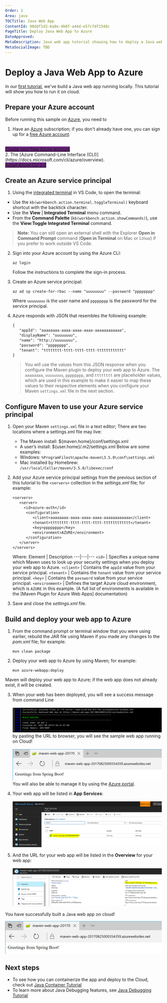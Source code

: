 ```yaml
---
Order: 2
Area: java
TOCTitle: Java Web App
ContentId: 98ddf1d3-6a8e-4b0f-a44d-e57cfdf2348c
PageTitle: Deploy Java Web App to Azure
DateApproved:
MetaDescription: Java web app tutorial showing how to deploy a Java web app to Azure
MetaSocialImage: TBD
---
```

# Deploy a Java Web App to Azure

In our [first tutorial](/docs/java/java-tutorial), we've build a Java web app running locally. This tutorial will show you how to run it on cloud.

## Prepare your Azure account
Before running this sample on [Azure](http://www.azure.com), you need to
1. Have an [Azure](http://www.azure.com) subscription; if you don't already have one, you can sign up for a [free Azure account](https://azure.microsoft.com/pricing/free-trial/
).
<br>
<a class="tutorial-next-btn" href="https://azure.microsoft.com/pricing/free-trial/" target="_blank" style="background-color:#68217A">Create your free Azure account</a>
<br>
2. The [Azure Command-Line Interface (CLI)](https://docs.microsoft.com/cli/azure/overview).
<br>
<a class="tutorial-next-btn" href="https://docs.microsoft.com/en-us/cli/azure/install-azure-cli" target="_blank" style="background-color:#68217A">Install Azure CLI 2.0</a>
<br>

[comment]: <> (Replace it with using App Service Extension once Java support is ready)


## Create an Azure service principal
1. Using the [integrated terminal](https://code.visualstudio.com/docs/editor/integrated-terminal) in VS Code, to open the terminal:

* Use the `kb(workbench.action.terminal.toggleTerminal)` keyboard shortcut with the backtick character.
* Use the **View** | **Integrated Terminal** menu command.
* From the **Command Palette** (`kb(workbench.action.showCommands)`), use the **View:Toggle Integrated Terminal** command.

> **Note:** You can still open an external shell with the Explorer **Open in Command Prompt** command (**Open in Terminal** on Mac or Linux) if you prefer to work outside VS Code.
2. Sign into your Azure account by using the Azure CLI:
   ```
   az login
   ```
   Follow the instructions to complete the sign-in process.

2. Create an Azure service principal:
   ```
   az ad sp create-for-rbac --name "uuuuuuuu" --password "pppppppp"
   ```
   Where `uuuuuuuu` is the user name and `pppppppp` is the password for the service principal.

3. Azure responds with JSON that resembles the following example:
   ```
   {
      "appId": "aaaaaaaa-aaaa-aaaa-aaaa-aaaaaaaaaaaa",
      "displayName": "uuuuuuuu",
      "name": "http://uuuuuuuu",
      "password": "pppppppp",
      "tenant": "tttttttt-tttt-tttt-tttt-tttttttttttt"
   }
   ```

   >
   > You will use the values from this JSON response when you configure the Maven plugin to deploy your web app to Azure. The `aaaaaaaa`, `uuuuuuuu`, `pppppppp`, and `tttttttt` are placeholder values, which are used in this example to make it easier to map these values to their respective elements when you configure your Maven `settings.xml` file in the next section.
   >

## Configure Maven to use your Azure service principal

1. Open your Maven `settings.xml` file in a text editor; There are two locations where a settings.xml file may live:
   * The Maven install: ${maven.home}/conf/settings.xml
   * A user’s install: ${user.home}/.m2/settings.xml
   Below are some examples:
   * Windows: `%ProgramFiles%\apache-maven\3.5.0\conf\settings.xml`
   * Mac installed by Homebrew: `/usr/local/Cellar/maven/3.5.0/libexec/conf`

2. Add your Azure service principal settings from the previous section of this tutorial to the `<servers>` collection in the *settings.xml* file; for example:

   ```
   <servers>
      <server>
        <id>azure-auth</id>
         <configuration>
            <client>aaaaaaaa-aaaa-aaaa-aaaa-aaaaaaaaaaaa</client>
            <tenant>tttttttt-tttt-tttt-tttt-tttttttttttt</tenant>
            <key>pppppppp</key>
            <environment>AZURE</environment>
         </configuration>
      </server>
   </servers>
   ```
   Where:
   Element | Description
   ---|---|---
   `<id>` | Specifies a unique name which Maven uses to look up your security settings when you deploy your web app to Azure.
   `<client>` | Contains the `appId` value from your service principal.
   `<tenant>` | Contains the `tenant` value from your service principal.
   `<key>` | Contains the `password` value from your service principal.
   `<environment>` | Defines the target Azure cloud environment, which is `AZURE` in this example. (A full list of environments is available in the [Maven Plugin for Azure Web Apps] documentation)

3. Save and close the *settings.xml* file.

## Build and deploy your web app to Azure


1. From the command prompt or terminal window that you were using earlier, rebuild the JAR file using Maven if you made any changes to the *pom.xml* file; for example:
   ```
   mvn clean package
   ```

2. Deploy your web app to Azure by using Maven; for example:
   ```
   mvn azure-webapp:deploy
   ```

Maven will deploy your web app to Azure; if the web app does not already exist, it will be created.

3. When your web has been deployed, you will see a success message from command Line
<br><br>
![Deploy Success](images/DeploySuccess.png)
by pasting the URL to browser, you will see the sample web app running on Cloud!
<br><br>
![Greeting Cloud](images/GreetingCloud.png)
You will also be able to manage it by using the [Azure portal](https://portal.azure.com/).

4. Your web app will be listed in **App Services**:
<br><br>
![App Service View](images/AppServiceView.png)

5. And the URL for your web app will be listed in the **Overview** for your web app:
<br><br>
![Overview](images/Overview.png)

You have successfully built a Java web app on cloud!

![Greeting Cloud](images/GreetingCloud.png)

## Next steps
* To see how you can containerize the app and deploy to the Cloud, check out [Java Container Tutorial](/docs/java/java-container)
* To learn more about Java Debugging features, see [Java Debugging Tutorial](/docs/java/java-debugging)
